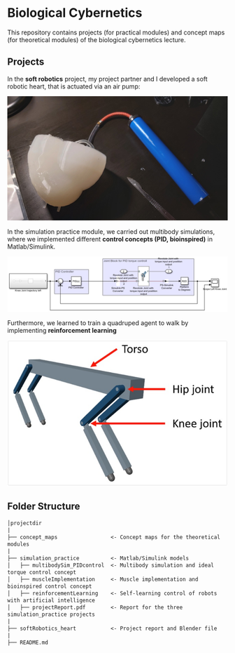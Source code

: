 # **Biological Cybernetics**

This repository contains projects (for practical modules) and concept maps (for theoretical modules) of the biological cybernetics lecture.

## Projects

In the **soft robotics** project, my project partner and I developed a soft robotic heart, that is actuated via an air pump:

![soft_robotic_heart](softRobotics_heart/heart_airpump.jpg)

In the simulation practice module, we carried out multibody simulations, where we implemented different **control concepts (PID, bioinspired)** in Matlab/Simulink.

![PID_controller](simulation_practice/multibodySim_PIDcontrol/PIDcontrol_simulink.jpg)

Furthermore, we learned to train a quadruped agent to walk by implementing **reinforcement learning**

![ quadrupe_agent](simulation_practice/reinforcementLearning/quadrupedAgent.jpg)

## Folder Structure 
```
│projectdir
|
├── concept_maps                 <- Concept maps for the theoretical modules
|
├── simulation_practice          <- Matlab/Simulink models
│   ├── multibodySim_PIDcontrol  <- Multibody simulation and ideal torque control concept
│   ├── muscleImplementation     <- Muscle implementation and bioinspired control concept
│   ├── reinforcementLearning    <- Self-learning control of robots with artificial intelligence
│   ├── projectReport.pdf        <- Report for the three simulation_practice projects
|
├── softRobotics_heart           <- Project report and Blender file
|
├── README.md
```
